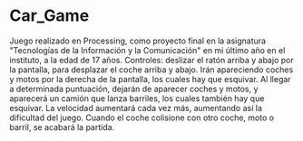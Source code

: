 # Car_Game
Juego realizado en Processing, como proyecto final en la asignatura "Tecnologías de la Información y la Comunicación" en mi último año en el instituto, a la edad de 17 años.
Controles: deslizar el ratón arriba y abajo por la pantalla, para desplazar el coche arriba y abajo. Irán apareciendo coches y motos por la derecha de la pantalla, los cuales hay que esquivar. Al llegar a determinada puntuación, dejarán de aparecer coches y motos, y aparecerá un camión que lanza barriles, los cuales también hay que esquivar. La velocidad aumentará cada vez más, aumentando así la dificultad del juego. Cuando el coche colisione con otro coche, moto o barril, se acabará la partida.
